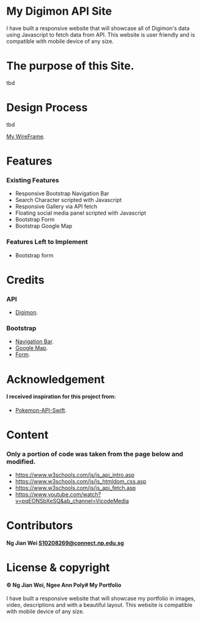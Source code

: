# My Digimon API Site
I have built a responsive website that will showcase all of Digimon's data using Javascript to fetch data from API. This website is user friendly and is compatible with mobile device of any size.
 
# The purpose of this Site.
tbd

# Design Process
tbd

[My WireFrame](https://xd.adobe.com/view/ "assets.adobe.com").

# Features
### Existing Features
- Responsive Bootstrap Navigation Bar 
- Search Character scripted with Javascript 
- Responsive Gallery via API fetch
- Floating social media panel scripted with Javascript
- Bootstrap Form
- Bootstrap Google Map

### Features Left to Implement
- Bootstrap form

# Credits
### API
- [Digimon](https://digimon-api.herokuapp.com/api/digimon).
### Bootstrap
- [Navigation Bar](https://getbootstrap.com/docs/4.0/components/navbar/).
- [Google Map](https://mdbootstrap.com/docs/b4/jquery/javascript/google-maps/).
- [Form](https://getbootstrap.com/docs/4.0/components/forms/).

# Acknowledgement
#### I received inspiration for this project from:
- [Pokemon-API-Swift](https://github.com/tron1991/Pokemon-API-Swift).

# Content
### Only a portion of code was taken from the page below and modified.
- https://www.w3schools.com/js/js_api_intro.asp
- https://www.w3schools.com/js/js_htmldom_css.asp
- https://www.w3schools.com/js/js_api_fetch.asp
- https://www.youtube.com/watch?v=pqEONSbXeSQ&ab_channel=VicodeMedia

# Contributors
#### Ng Jian Wei <S10208269@connect.np.edu.sg>

# License & copyright
#### © Ng Jian Wei, Ngee Ann Poly# My Portfolio
I have built a responsive website that will showcase my portfolio in images, video, descriptions and with a beautiful layout.
This website is compatible with mobile device of any size.